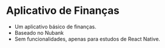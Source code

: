 # Aplicativo de Finanças
- Um aplicativo básico de finanças.
- Baseado no Nubank
- Sem funcionalidades, apenas para estudos de React Native.

